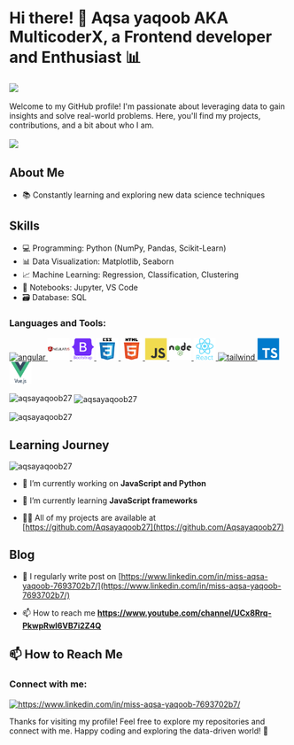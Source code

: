 # Hi there! 👋 Aqsa yaqoob AKA MulticoderX, a Frontend developer and Enthusiast 📊

<img src="https://media.licdn.com/dms/image/D4D16AQFYiKV-pIohFg/profile-displaybackgroundimage-shrink_350_1400/0/1711990240532?e=1717632000&v=beta&t=26dOeN6Q7NdJY8eayDb3-gpTTxKPTxrVSaxozq1bIc4">

Welcome to my GitHub profile! I'm passionate about leveraging data to gain insights and solve real-world problems. Here, you'll find my projects, contributions, and a bit about who I am.
<br>
<br>
![](https://komarev.com/ghpvc/?username=your-github-aqsayaqoob27&color=brightgreen)

## About Me
- 📚 Constantly learning and exploring new data science techniques

## Skills

- 💻 Programming: Python (NumPy, Pandas, Scikit-Learn)
- 📊 Data Visualization: Matplotlib, Seaborn
- 📈 Machine Learning: Regression, Classification, Clustering
- 📓 Notebooks: Jupyter, VS Code
- 🗃️ Database: SQL

<h3 align="left">Languages and Tools:</h3>
<p align="left"> <a href="https://angular.io" target="_blank" rel="noreferrer"> <img src="https://angular.io/assets/images/logos/angular/angular.svg" alt="angular" width="40" height="40"/> </a> <a href="https://angular.io" target="_blank" rel="noreferrer"> <img src="https://raw.githubusercontent.com/devicons/devicon/master/icons/angularjs/angularjs-original-wordmark.svg" alt="angularjs" width="40" height="40"/> </a> <a href="https://getbootstrap.com" target="_blank" rel="noreferrer"> <img src="https://raw.githubusercontent.com/devicons/devicon/master/icons/bootstrap/bootstrap-plain-wordmark.svg" alt="bootstrap" width="40" height="40"/> </a> <a href="https://www.w3schools.com/css/" target="_blank" rel="noreferrer"> <img src="https://raw.githubusercontent.com/devicons/devicon/master/icons/css3/css3-original-wordmark.svg" alt="css3" width="40" height="40"/> </a> <a href="https://www.w3.org/html/" target="_blank" rel="noreferrer"> <img src="https://raw.githubusercontent.com/devicons/devicon/master/icons/html5/html5-original-wordmark.svg" alt="html5" width="40" height="40"/> </a> <a href="https://developer.mozilla.org/en-US/docs/Web/JavaScript" target="_blank" rel="noreferrer"> <img src="https://raw.githubusercontent.com/devicons/devicon/master/icons/javascript/javascript-original.svg" alt="javascript" width="40" height="40"/> </a> <a href="https://nodejs.org" target="_blank" rel="noreferrer"> <img src="https://raw.githubusercontent.com/devicons/devicon/master/icons/nodejs/nodejs-original-wordmark.svg" alt="nodejs" width="40" height="40"/> </a> <a href="https://reactjs.org/" target="_blank" rel="noreferrer"> <img src="https://raw.githubusercontent.com/devicons/devicon/master/icons/react/react-original-wordmark.svg" alt="react" width="40" height="40"/> </a> <a href="https://tailwindcss.com/" target="_blank" rel="noreferrer"> <img src="https://www.vectorlogo.zone/logos/tailwindcss/tailwindcss-icon.svg" alt="tailwind" width="40" height="40"/> </a> <a href="https://www.typescriptlang.org/" target="_blank" rel="noreferrer"> <img src="https://raw.githubusercontent.com/devicons/devicon/master/icons/typescript/typescript-original.svg" alt="typescript" width="40" height="40"/> </a> <a href="https://vuejs.org/" target="_blank" rel="noreferrer"> <img src="https://raw.githubusercontent.com/devicons/devicon/master/icons/vuejs/vuejs-original-wordmark.svg" alt="vuejs" width="40" height="40"/> </a> </p>

<p><img align="left" src="https://github-readme-stats.vercel.app/api/top-langs?username=aqsayaqoob27&show_icons=true&locale=en&layout=compact" alt="aqsayaqoob27" /></p>

<p>&nbsp;<img align="center" src="https://github-readme-stats.vercel.app/api?username=aqsayaqoob27&show_icons=true&locale=en" alt="aqsayaqoob27" /></p>

<p><img align="center" src="https://github-readme-streak-stats.herokuapp.com/?user=aqsayaqoob27&" alt="aqsayaqoob27" /></p>

## Learning Journey

<p align="left"> <img src="https://komarev.com/ghpvc/?username=aqsayaqoob27&label=Profile%20views&color=0e75b6&style=flat" alt="aqsayaqoob27" /> </p>

- 🔭 I’m currently working on **JavaScript and Python**

- 🌱 I’m currently learning **JavaScript frameworks**

- 👨‍💻 All of my projects are available at [https://github.com/Aqsayaqoob27](https://github.com/Aqsayaqoob27)

## Blog

- 📝 I regularly write post on [https://www.linkedin.com/in/miss-aqsa-yaqoob-7693702b7/](https://www.linkedin.com/in/miss-aqsa-yaqoob-7693702b7/)

- 📫 How to reach me **https://www.youtube.com/channel/UCx8Rrq-PkwpRwI6VB7i2Z4Q**

## 📫 How to Reach Me

<h3 align="left">Connect with me:</h3>
<p align="left">
<a href="https://linkedin.com/in/https://www.linkedin.com/in/miss-aqsa-yaqoob-7693702b7/" target="blank"><img align="center" src="https://raw.githubusercontent.com/rahuldkjain/github-profile-readme-generator/master/src/images/icons/Social/linked-in-alt.svg" alt="https://www.linkedin.com/in/miss-aqsa-yaqoob-7693702b7/" height="30" width="40" /></a>
</p>


Thanks for visiting my profile! Feel free to explore my repositories and connect with me.
Happy coding and exploring the data-driven world! 🚀

